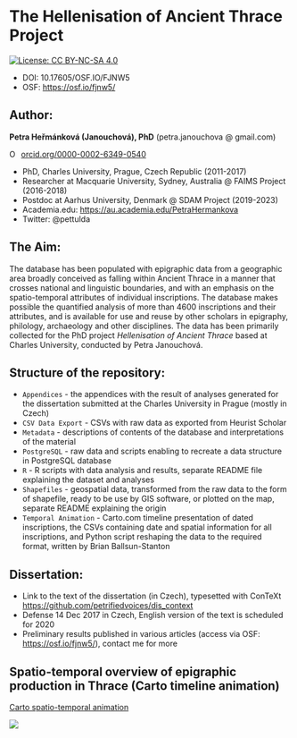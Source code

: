 # The Hellenisation of Ancient Thrace Project 
[![License: CC BY-NC-SA 4.0](https://licensebuttons.net/l/by-nc-sa/4.0/80x15.png "Creative Commons License CC BY-NC-SA 4.0")](https://creativecommons.org/licenses/by-nc-sa/4.0/)

- DOI: 10.17605/OSF.IO/FJNW5
- OSF: https://osf.io/fjnw5/

## Author: 
**Petra Heřmánková (Janouchová), PhD** (petra.janouchova @ gmail.com) 

<a href="https://orcid.org/0000-0002-6349-0540" target="orcid.widget" rel="noopener noreferrer" style="vertical-align:top;"><img src="https://orcid.org/sites/default/files/images/orcid_16x16.png" style="width:1em;margin-right:.5em;" alt="ORCID iD icon">orcid.org/0000-0002-6349-0540</a>
* PhD, Charles University, Prague, Czech Republic (2011-2017)
* Researcher at Macquarie University, Sydney, Australia @ FAIMS Project (2016-2018)
* Postdoc at Aarhus University, Denmark @ SDAM Project (2019-2023)
* Academia.edu: https://au.academia.edu/PetraHermankova
* Twitter: @pettulda

## The Aim:
The database has been populated with epigraphic data from a geographic area broadly conceived as falling within Ancient Thrace in a manner that crosses national and linguistic boundaries, and with an emphasis on the spatio-temporal attributes of individual inscriptions. The database makes possible the quantified analysis of more than 4600 inscriptions and their attributes, and is available for use and reuse by other scholars in epigraphy, philology, archaeology and other disciplines.
The data has been primarily collected for the PhD project _Hellenisation of Ancient Thrace_ based at Charles University, conducted by Petra Janouchová.

## Structure of the repository:
* ```Appendices``` - the appendices with the result of analyses generated for the dissertation submitted at the Charles University in Prague (mostly in Czech)
* ```CSV Data Export``` - CSVs with raw data as exported from Heurist Scholar
* ```Metadata``` - descriptions of contents of the database and interpretations of the material
* ```PostgreSQL``` - raw data and scripts enabling to recreate a data structure in PostgreSQL database
* ```R``` - R scripts with data analysis and results, separate README file explaining the dataset and analyses
* ```Shapefiles``` - geospatial data, transformed from the raw data to the form of shapefile, ready to be use by GIS software, or plotted on the map, separate README explaining the origin
* ```Temporal Animation``` - Carto.com timeline presentation of dated inscriptions, the CSVs containing date and spatial information for all inscriptions, and Python script reshaping the data to the required format, written by Brian Ballsun-Stanton

## Dissertation:
* Link to the text of the dissertation (in Czech), typesetted with ConTeXt https://github.com/petrifiedvoices/dis_context
* Defense 14 Dec 2017 in Czech, English version of the text is scheduled for 2020 
* Preliminary results published in various articles (access via OSF: https://osf.io/fjnw5/), contact me for more

## Spatio-temporal overview of epigraphic production in Thrace (Carto timeline animation)
[Carto spatio-temporal animation](https://petrajanouchova.carto.com/builder/09ff24c3-819d-4ceb-ab6d-bdc3f85c77e9/embed)

<p align="left">
  <img src="https://github.com/petrajanouchova/hat_project/blob/master/Temporal%20Animation/Carto/Carto_Inscriptions_299AD.png"/>
</p>
